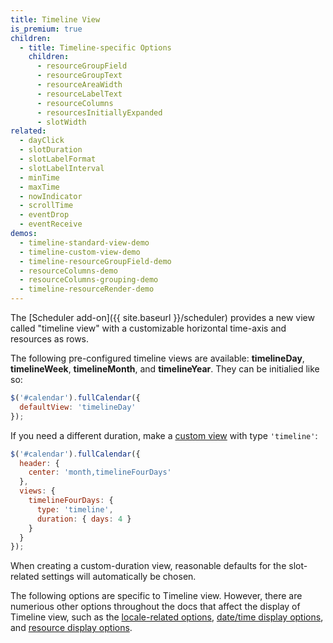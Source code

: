 ```yaml
---
title: Timeline View
is_premium: true
children:
  - title: Timeline-specific Options
    children:
      - resourceGroupField
      - resourceGroupText
      - resourceAreaWidth
      - resourceLabelText
      - resourceColumns
      - resourcesInitiallyExpanded
      - slotWidth
related:
  - dayClick
  - slotDuration
  - slotLabelFormat
  - slotLabelInterval
  - minTime
  - maxTime
  - nowIndicator
  - scrollTime
  - eventDrop
  - eventReceive
demos:
  - timeline-standard-view-demo
  - timeline-custom-view-demo
  - timeline-resourceGroupField-demo
  - resourceColumns-demo
  - resourceColumns-grouping-demo
  - timeline-resourceRender-demo
---
```


The [Scheduler add-on]({{ site.baseurl }}/scheduler) provides a new view called "timeline view" with a customizable horizontal time-axis and resources as rows.

The following pre-configured timeline views are available: **timelineDay**, **timelineWeek**, **timelineMonth**, and **timelineYear**. They can be initialied like so:

```js
$('#calendar').fullCalendar({
  defaultView: 'timelineDay'
});
```

If you need a different duration, make a [custom view](custom-view-with-settings) with type `'timeline'`:

```js
$('#calendar').fullCalendar({
  header: {
    center: 'month,timelineFourDays'
  },
  views: {
    timelineFourDays: {
      type: 'timeline',
      duration: { days: 4 }
    }
  }
});
```

When creating a custom-duration view, reasonable defaults for the slot-related settings will automatically be chosen.

The following options are specific to Timeline view. However, there are numerious other options throughout the docs that affect the display of Timeline view, such as the [locale-related options](localization), [date/time display options](date-display), and [resource display options](resource-display).
